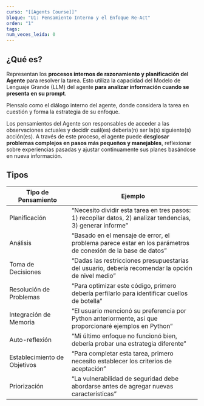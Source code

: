 ```yaml
---
curso: "[[Agents Course]]"
bloque: "U1: Pensamiento Interno y el Enfoque Re-Act"
orden: "1"
tags: 
num_veces_leida: 0
---
```

## ¿Qué es?

Representan los **procesos internos de razonamiento y planificación del Agente** para resolver la tarea. Esto utiliza la capacidad del Modelo de Lenguaje Grande (LLM) del agente **para analizar información cuando se presenta en su prompt**.

Piensalo como el diálogo interno del agente, donde considera la tarea en cuestión y forma la estrategia de su enfoque.

Los pensamientos del Agente son responsables de acceder a las observaciones actuales y decidir cuál(es) debería(n) ser la(s) siguiente(s) acción(es). A través de este proceso, el agente puede **desglosar problemas complejos en pasos más pequeños y manejables**, reflexionar sobre experiencias pasadas y ajustar continuamente sus planes basándose en nueva información.

## Tipos

|Tipo de Pensamiento|Ejemplo|
|---|---|
|Planificación|“Necesito dividir esta tarea en tres pasos: 1) recopilar datos, 2) analizar tendencias, 3) generar informe”|
|Análisis|“Basado en el mensaje de error, el problema parece estar en los parámetros de conexión de la base de datos”|
|Toma de Decisiones|“Dadas las restricciones presupuestarias del usuario, debería recomendar la opción de nivel medio”|
|Resolución de Problemas|“Para optimizar este código, primero debería perfilarlo para identificar cuellos de botella”|
|Integración de Memoria|“El usuario mencionó su preferencia por Python anteriormente, así que proporcionaré ejemplos en Python”|
|Auto-reflexión|“Mi último enfoque no funcionó bien, debería probar una estrategia diferente”|
|Establecimiento de Objetivos|“Para completar esta tarea, primero necesito establecer los criterios de aceptación”|
|Priorización|“La vulnerabilidad de seguridad debe abordarse antes de agregar nuevas características”|